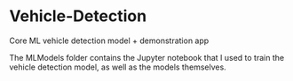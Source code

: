 # Vehicle-Detection

Core ML vehicle detection model + demonstration app

The MLModels folder contains the Jupyter notebook that I used to train the vehicle detection model, as well as the models themselves.
